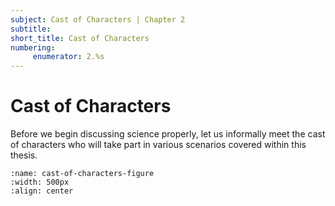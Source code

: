```yaml
---
subject: Cast of Characters | Chapter 2
subtitle:
short_title: Cast of Characters
numbering: 
     enumerator: 2.%s
---
```


# Cast of Characters

Before we begin discussing science properly, let us informally meet the cast of characters who will take part in various scenarios covered within this thesis.

```{figure} cast-of-characters-compressed.jpeg
:name: cast-of-characters-figure
:width: 500px
:align: center
```